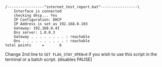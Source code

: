 ```
/-----------------"internet_test_report.bat"-----------------\
    Interface is connected
    checking dhcp... Yes
    IP Configuration: DHCP
    IP Address is set as 192.168.0.103
    Gateway: 192.168.0.43
    Dns server: 1.0.0.3
    Gateway . . . . . . . . : reachable
    Dns . . . . . . . . . . : reachable
total points     =       6
```
Change 2nd line to `SET FLAG_STAY_OPEN=0` if you wish to use this script in the terminal or a batch script. (disables PAUSE)
